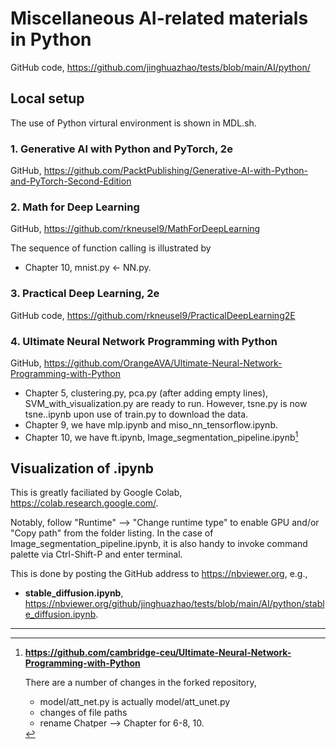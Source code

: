 # Miscellaneous AI-related materials in Python

GitHub code, <https://github.com/jinghuazhao/tests/blob/main/AI/python/>

## Local setup

The use of Python virtural environment is shown in MDL.sh.

### 1. Generative AI with Python and PyTorch, 2e

GitHub, <https://github.com/PacktPublishing/Generative-AI-with-Python-and-PyTorch-Second-Edition>

### 2. Math for Deep Learning

GitHub, <https://github.com/rkneusel9/MathForDeepLearning>

The sequence of function calling is illustrated by

* Chapter 10, mnist.py <- NN.py.

### 3. Practical Deep Learning, 2e

GitHub code, <https://github.com/rkneusel9/PracticalDeepLearning2E>

### 4. Ultimate Neural Network Programming with Python

GitHub, <https://github.com/OrangeAVA/Ultimate-Neural-Network-Programming-with-Python>

* Chapter 5, clustering.py, pca.py (after adding empty lines), SVM_with_visualization.py are ready to run. However, tsne.py is now tsne..ipynb upon use of train.py to download the data.
* Chapter 9, we have mlp.ipynb and miso_nn_tensorflow.ipynb.
* Chapter 10, we have ft.ipynb, Image_segmentation_pipeline.ipynb[^fork]

## Visualization of .ipynb

This is greatly faciliated by Google Colab, <https://colab.research.google.com/>.

Notably, follow "Runtime" --> "Change runtime type" to enable GPU and/or "Copy path" from the folder listing. In the case of Image_segmentation_pipeline.ipynb, it is also handy to invoke command palette via Ctrl-Shift-P and enter terminal.

This is done by posting the GitHub address to <https://nbviewer.org>, e.g.,

- **stable_diffusion.ipynb**, <https://nbviewer.org/github/jinghuazhao/tests/blob/main/AI/python/stable_diffusion.ipynb>.

---

[^fork]: **<https://github.com/cambridge-ceu/Ultimate-Neural-Network-Programming-with-Python>**

    There are a number of changes in the forked repository,

    - model/att_net.py is actually model/att_unet.py
    - changes of file paths
    - rename Chatper --> Chapter for 6-8, 10.

